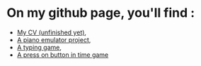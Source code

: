 # On my github page, you'll find :

- [My CV (unfinished yet)](/CV),
- [A piano emulator project](/piano),
- [A typing game](/typingGame),
- [A press on button in time game](/pressOnColor/)

